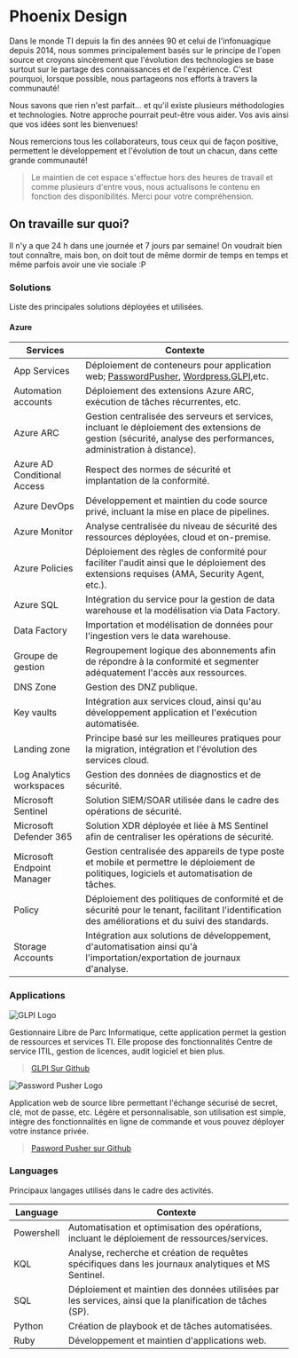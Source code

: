 # Phoenix Design

Dans le monde TI depuis la fin des années 90 et celui de l'infonuagique depuis 2014, nous sommes principalement basés sur le principe de l'open source et croyons sincèrement que l'évolution des technologies se base surtout sur le partage des connaissances et de l'expérience. C'est pourquoi, lorsque possible, nous partageons nos efforts à travers la communauté!

Nous savons que rien n'est parfait... et qu'il existe plusieurs méthodologies et technologies. Notre approche pourrait peut-être vous aider. Vos avis ainsi que vos idées sont les bienvenues!

Nous remercions tous les collaborateurs, tous ceux qui de façon positive, permettent le développement et l'évolution de tout un chacun, dans cette grande communauté!

> Le maintien de cet espace s'effectue hors des heures de travail et comme plusieurs d'entre vous, nous actualisons le contenu en fonction des disponibilités. Merci pour votre compréhension.

## On travaille sur quoi?

Il n'y a que 24 h dans une journée et 7 jours par semaine! On voudrait bien tout connaître, mais bon, on doit tout de même dormir de temps en temps et même parfois avoir une vie sociale :P

### Solutions

Liste des principales solutions déployées et utilisées.

#### Azure


|Services  |Contexte  |
|---------|---------|
|App Services |Déploiement de conteneurs pour application web; [PasswordPusher](https://github.com/pglombardo/PasswordPusher), [Wordpress](https://github.com/WordPress/WordPress),[GLPI](https://github.com/glpi-project/glpi),etc.|
|Automation accounts|Déploiement des extensions Azure ARC, exécution de tâches récurrentes, etc. |
|Azure ARC |Gestion centralisée des serveurs et services, incluant le déploiement des extensions de gestion (sécurité, analyse des performances, administration à distance). |
|Azure AD Conditional Access|Respect des normes de sécurité et implantation de la conformité. |
|Azure DevOps|Développement et maintien du code source privé, incluant la mise en place de pipelines. |
|Azure Monitor |Analyse centralisée du niveau de sécurité des ressources déployées, cloud et on-premise.|
|Azure Policies |Déploiement des règles de conformité pour faciliter l'audit ainsi que le déploiement des extensions requises (AMA, Security Agent, etc.). |
|Azure SQL |Intégration du service pour la gestion de data warehouse et la modélisation via Data Factory. |
|Data Factory|Importation et modélisation de données pour l'ingestion vers le data warehouse.|
|Groupe de gestion |Regroupement logique des abonnements afin de répondre à la conformité et segmenter adéquatement l'accès aux ressources. |
|DNS Zone |Gestion des DNZ publique. |
|Key vaults |Intégration aux services cloud, ainsi qu'au développement application et l'exécution automatisée. |
|Landing zone |Principe basé sur les meilleures pratiques pour la migration, intégration et l'évolution des services cloud. |
|Log Analytics workspaces |Gestion des données de diagnostics et de sécurité. |
|Microsoft Sentinel |Solution SIEM/SOAR utilisée dans le cadre des opérations de sécurité.|
|Microsoft Defender 365 |Solution XDR déployée et liée à MS Sentinel afin de centraliser les opérations de sécurité. |
|Microsoft Endpoint Manager |Gestion centralisée des appareils de type poste et mobile et permettre le déploiement de politiques, logiciels et automatisation de tâches. |
|Policy |Déploiement des politiques de conformité et de sécurité pour le tenant, facilitant l'identification des améliorations et du suivi des standards. |
|Storage Accounts|Intégration aux solutions de développement, d'automatisation ainsi qu'à l'importation/exportation de journaux d'analyse. |

### Applications

![GLPI Logo](https://raw.githubusercontent.com/glpi-project/glpi/main/pics/logos/logo-GLPI-250-black.png)

Gestionnaire Libre de Parc Informatique, cette application permet la gestion de ressources et services TI. Elle propose des fonctionnalités Centre de service ITIL, gestion de licences, audit logiciel et bien plus.

> [GLPI Sur Github](https://github.com/glpi-project/glpi)

![Password Pusher Logo](https://camo.githubusercontent.com/605784bbd2101eb06dabf145df15fbce3d991c12972880c7683674aa224f7f81/68747470733a2f2f7077707573682e73332e65752d776573742d312e616d617a6f6e6177732e636f6d2f7077707573682d686f72697a6f6e74616c2d6c6f676f2e706e67)

Application web de source libre permettant l'échange sécurisé de secret, clé, mot de passe, etc. Légère et personnalisable, son utilisation est simple, intègre des fonctionnalités en ligne de commande et vous pouvez déployer votre instance privée.

> [Pasword Pusher sur Github](https://github.com/pglombardo/PasswordPusher)

### Languages

Principaux langages utilisés dans le cadre des activités.


|Language  |Contexte  |
|---------|---------|
|Powershell|Automatisation et optimisation des opérations, incluant le déploiement de ressources/services.         |
|KQL     |Analyse, recherche et création de requêtes spécifiques dans les journaux analytiques et MS Sentinel.        |
|SQL     |Déploiement et maintien des données utilisées par les services, ainsi que la planification de tâches (SP).         |
|Python  |Création de playbook et de tâches automatisées.         |
|Ruby    |Développement et maintien d'applications web.         |
